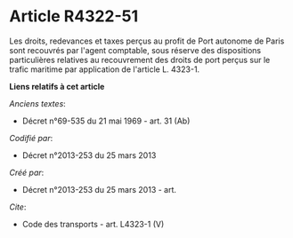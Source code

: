 # Article R4322-51

Les droits, redevances et taxes perçus au profit de Port autonome de Paris sont recouvrés par l'agent comptable, sous réserve
des dispositions particulières relatives au recouvrement des droits de port perçus sur le trafic maritime par application de
l'article L. 4323-1.

**Liens relatifs à cet article**

_Anciens textes_:

  - Décret n°69-535 du 21 mai 1969 - art. 31 (Ab)

_Codifié par_:

  - Décret n°2013-253 du 25 mars 2013

_Créé par_:

  - Décret n°2013-253 du 25 mars 2013 - art.

_Cite_:

  - Code des transports - art. L4323-1 (V)
